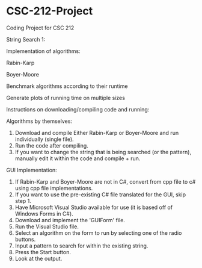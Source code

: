 # CSC-212-Project
Coding Project for CSC 212

String Search 1:

Implementation of algorithms:

  Rabin-Karp 

  Boyer-Moore 

Benchmark algorithms according to their runtime

Generate plots of running time on multiple sizes


Instructions on downloading/compiling code and running:

Algorithms by themselves:

1. Download and compile Either Rabin-Karp or Boyer-Moore and run individually (single file).
2. Run the code after compiling.
3. If you want to change the string that is being searched (or the pattern), manually edit it within the code and compile + run.

GUI Implementation:

1. If Rabin-Karp and Boyer-Moore are not in C#, convert from cpp file to c# using cpp file implementations.
2. If you want to use the pre-existing C# file translated for the GUI, skip step 1.
3. Have Microsoft Visual Studio available for use (it is based off of Windows Forms in C#).
4. Download and implement the 'GUIForm' file.
5. Run the Visual Studio file.
6. Select an algorithm on the form to run by selecting one of the radio buttons.
7. Input a pattern to search for within the existing string.
8. Press the Start button.
9. Look at the output.
